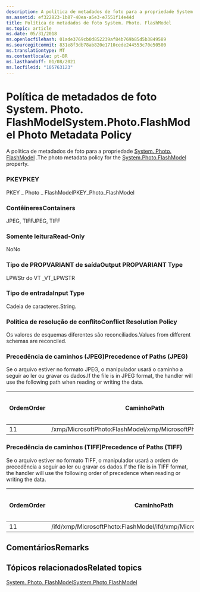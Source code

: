 ```yaml
---
description: A política de metadados de foto para a propriedade System. Photo. FlashModel.
ms.assetid: ef322823-1b87-40ea-a5e3-e7551f14e44d
title: Política de metadados de foto System. Photo. FlashModel
ms.topic: article
ms.date: 05/31/2018
ms.openlocfilehash: 01ade3769cb0d852239af84b769b85d5b3849589
ms.sourcegitcommit: 831e8f3db78ab820e1710cede244553c70e50500
ms.translationtype: MT
ms.contentlocale: pt-BR
ms.lasthandoff: 01/08/2021
ms.locfileid: "105763123"
---
```

# <a name="systemphotoflashmodel-photo-metadata-policy"></a><span data-ttu-id="17281-103">Política de metadados de foto System. Photo. FlashModel</span><span class="sxs-lookup"><span data-stu-id="17281-103">System.Photo.FlashModel Photo Metadata Policy</span></span>

<span data-ttu-id="17281-104">A política de metadados de foto para a propriedade [System. Photo. FlashModel](../properties/props-system-photo-flashmodel.md) .</span><span class="sxs-lookup"><span data-stu-id="17281-104">The photo metadata policy for the [System.Photo.FlashModel](../properties/props-system-photo-flashmodel.md) property.</span></span>

### <a name="pkey"></a><span data-ttu-id="17281-105">PKEY</span><span class="sxs-lookup"><span data-stu-id="17281-105">PKEY</span></span>

<span data-ttu-id="17281-106">PKEY \_ Photo \_ FlashModel</span><span class="sxs-lookup"><span data-stu-id="17281-106">PKEY\_Photo\_FlashModel</span></span>

### <a name="containers"></a><span data-ttu-id="17281-107">Contêineres</span><span class="sxs-lookup"><span data-stu-id="17281-107">Containers</span></span>

<span data-ttu-id="17281-108">JPEG, TIFF</span><span class="sxs-lookup"><span data-stu-id="17281-108">JPEG, TIFF</span></span>

### <a name="read-only"></a><span data-ttu-id="17281-109">Somente leitura</span><span class="sxs-lookup"><span data-stu-id="17281-109">Read-Only</span></span>

<span data-ttu-id="17281-110">No</span><span class="sxs-lookup"><span data-stu-id="17281-110">No</span></span>

### <a name="output-propvariant-type"></a><span data-ttu-id="17281-111">Tipo de PROPVARIANT de saída</span><span class="sxs-lookup"><span data-stu-id="17281-111">Output PROPVARIANT Type</span></span>

<span data-ttu-id="17281-112">LPWStr do VT \_</span><span class="sxs-lookup"><span data-stu-id="17281-112">VT\_LPWSTR</span></span>

### <a name="input-type"></a><span data-ttu-id="17281-113">Tipo de entrada</span><span class="sxs-lookup"><span data-stu-id="17281-113">Input Type</span></span>

<span data-ttu-id="17281-114">Cadeia de caracteres.</span><span class="sxs-lookup"><span data-stu-id="17281-114">String.</span></span>

### <a name="conflict-resolution-policy"></a><span data-ttu-id="17281-115">Política de resolução de conflito</span><span class="sxs-lookup"><span data-stu-id="17281-115">Conflict Resolution Policy</span></span>

<span data-ttu-id="17281-116">Os valores de esquemas diferentes são reconciliados.</span><span class="sxs-lookup"><span data-stu-id="17281-116">Values from different schemas are reconciled.</span></span>

### <a name="precedence-of-paths-jpeg"></a><span data-ttu-id="17281-117">Precedência de caminhos (JPEG)</span><span class="sxs-lookup"><span data-stu-id="17281-117">Precedence of Paths (JPEG)</span></span>

<span data-ttu-id="17281-118">Se o arquivo estiver no formato JPEG, o manipulador usará o caminho a seguir ao ler ou gravar os dados.</span><span class="sxs-lookup"><span data-stu-id="17281-118">If the file is in JPEG format, the handler will use the following path when reading or writing the data.</span></span>



| <span data-ttu-id="17281-119">Ordem</span><span class="sxs-lookup"><span data-stu-id="17281-119">Order</span></span> | <span data-ttu-id="17281-120">Caminho</span><span class="sxs-lookup"><span data-stu-id="17281-120">Path</span></span>                           | <span data-ttu-id="17281-121">Formato de disco</span><span class="sxs-lookup"><span data-stu-id="17281-121">Disk Format</span></span> | <span data-ttu-id="17281-122">Formato de Dados</span><span class="sxs-lookup"><span data-stu-id="17281-122">Data Format</span></span> | <span data-ttu-id="17281-123">Obrigatório</span><span class="sxs-lookup"><span data-stu-id="17281-123">Required</span></span> |
|-------|--------------------------------|-------------|-------------|----------|
| <span data-ttu-id="17281-124">1</span><span class="sxs-lookup"><span data-stu-id="17281-124">1</span></span>     | <span data-ttu-id="17281-125">/xmp/MicrosoftPhoto:FlashModel</span><span class="sxs-lookup"><span data-stu-id="17281-125">/xmp/MicrosoftPhoto:FlashModel</span></span> | <span data-ttu-id="17281-126">Unicode</span><span class="sxs-lookup"><span data-stu-id="17281-126">Unicode</span></span>     |             | <span data-ttu-id="17281-127">Yes</span><span class="sxs-lookup"><span data-stu-id="17281-127">Yes</span></span>      |



 

### <a name="precedence-of-paths-tiff"></a><span data-ttu-id="17281-128">Precedência de caminhos (TIFF)</span><span class="sxs-lookup"><span data-stu-id="17281-128">Precedence of Paths (TIFF)</span></span>

<span data-ttu-id="17281-129">Se o arquivo estiver no formato TIFF, o manipulador usará a ordem de precedência a seguir ao ler ou gravar os dados.</span><span class="sxs-lookup"><span data-stu-id="17281-129">If the file is in TIFF format, the handler will use the following order of precedence when reading or writing the data.</span></span>



| <span data-ttu-id="17281-130">Ordem</span><span class="sxs-lookup"><span data-stu-id="17281-130">Order</span></span> | <span data-ttu-id="17281-131">Caminho</span><span class="sxs-lookup"><span data-stu-id="17281-131">Path</span></span>                               | <span data-ttu-id="17281-132">Formato de disco</span><span class="sxs-lookup"><span data-stu-id="17281-132">Disk Format</span></span> | <span data-ttu-id="17281-133">Formato de Dados</span><span class="sxs-lookup"><span data-stu-id="17281-133">Data Format</span></span> | <span data-ttu-id="17281-134">Obrigatório</span><span class="sxs-lookup"><span data-stu-id="17281-134">Required</span></span> |
|-------|------------------------------------|-------------|-------------|----------|
| <span data-ttu-id="17281-135">1</span><span class="sxs-lookup"><span data-stu-id="17281-135">1</span></span>     | <span data-ttu-id="17281-136">/ifd/xmp/MicrosoftPhoto:FlashModel</span><span class="sxs-lookup"><span data-stu-id="17281-136">/ifd/xmp/MicrosoftPhoto:FlashModel</span></span> | <span data-ttu-id="17281-137">Unicode</span><span class="sxs-lookup"><span data-stu-id="17281-137">Unicode</span></span>     |             | <span data-ttu-id="17281-138">Yes</span><span class="sxs-lookup"><span data-stu-id="17281-138">Yes</span></span>      |



 

## <a name="remarks"></a><span data-ttu-id="17281-139">Comentários</span><span class="sxs-lookup"><span data-stu-id="17281-139">Remarks</span></span>

## <a name="related-topics"></a><span data-ttu-id="17281-140">Tópicos relacionados</span><span class="sxs-lookup"><span data-stu-id="17281-140">Related topics</span></span>

<dl> <dt>

[<span data-ttu-id="17281-141">System. Photo. FlashModel</span><span class="sxs-lookup"><span data-stu-id="17281-141">System.Photo.FlashModel</span></span>](../properties/props-system-photo-flashmodel.md)
</dt> </dl>

 

 
